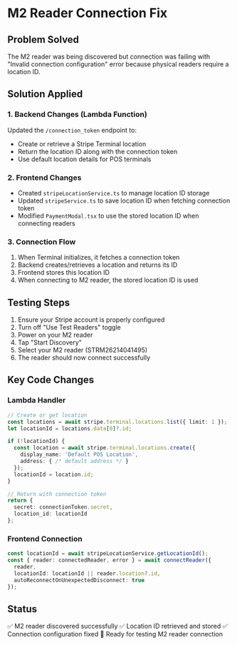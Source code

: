 # M2 Reader Connection Fix

## Problem Solved
The M2 reader was being discovered but connection was failing with "Invalid connection configuration" error because physical readers require a location ID.

## Solution Applied

### 1. Backend Changes (Lambda Function)
Updated the `/connection_token` endpoint to:
- Create or retrieve a Stripe Terminal location
- Return the location ID along with the connection token
- Use default location details for POS terminals

### 2. Frontend Changes
- Created `stripeLocationService.ts` to manage location ID storage
- Updated `stripeService.ts` to save location ID when fetching connection token
- Modified `PaymentModal.tsx` to use the stored location ID when connecting readers

### 3. Connection Flow
1. When Terminal initializes, it fetches a connection token
2. Backend creates/retrieves a location and returns its ID
3. Frontend stores this location ID
4. When connecting to M2 reader, the stored location ID is used

## Testing Steps
1. Ensure your Stripe account is properly configured
2. Turn off "Use Test Readers" toggle
3. Power on your M2 reader
4. Tap "Start Discovery"
5. Select your M2 reader (STRM26214041495)
6. The reader should now connect successfully

## Key Code Changes

### Lambda Handler
```typescript
// Create or get location
const locations = await stripe.terminal.locations.list({ limit: 1 });
let locationId = locations.data[0]?.id;

if (!locationId) {
  const location = await stripe.terminal.locations.create({
    display_name: 'Default POS Location',
    address: { /* default address */ }
  });
  locationId = location.id;
}

// Return with connection token
return {
  secret: connectionToken.secret,
  location_id: locationId
};
```

### Frontend Connection
```typescript
const locationId = await stripeLocationService.getLocationId();
const { reader: connectedReader, error } = await connectReader({
  reader,
  locationId: locationId || reader.location?.id,
  autoReconnectOnUnexpectedDisconnect: true
});
```

## Status
✅ M2 reader discovered successfully
✅ Location ID retrieved and stored
✅ Connection configuration fixed
🔄 Ready for testing M2 reader connection